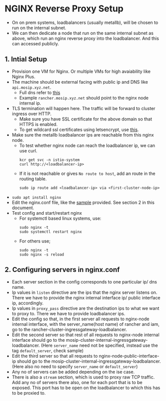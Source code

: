 # NGINX Reverse Proxy Setup

* On on prem systems, loadbalancers (usually metallb), will be chosen to run on the internal subnet.
* We can then dedicate a node that run on the same internal subnet as above, which run an nginx reverse proxy into the loadbalancer. And this can accessed publicly.

## 1. Intial Setup

* Provision one VM for Nginx. Or multiple VMs for high avaiability like Nginx Plus.
* The machine should be external facing with public ip and DNS like `api.mosip.xyz.net`.
  * Full dns refer to [this](../../global_configmap.yaml.sample)
  * Example `rancher.mosip.xyz.net` should point to the nginx node internal ip.
* TLS termination will happen here. The traffic will be forward to cluster ingress over HTTP.
  * Make sure you have SSL certificate for the above domain so that HTTPS is enabled.
  * To get wildcard ssl certificates using letsencrypt, use [this](../../../docs/wildcard-ssl-certs-letsencrypt.md).
* Make sure the metallb loadbalancer ips are reachable from this nginx node.
  * To test whether nginx node can reach the loadbalancer ip, we can use curl.
    ```
    kcr get svc -n istio-system
    curl http://<loadbalancer-ip>
    ```
  * If it is not reachable or gives `No route to host`, add an route in the routing table.
    ```
    sudo ip route add <loadbalancer-ip> via <first-cluster-node-ip>
    ```
* `sudo apt install nginx`
* Edit the nginx.conf file, like the [sample](./sample-nginx.conf) provided. See section 2 in this document.
* Test config and start/restart nginx
  * For systemctl based linux systems, use:
    ```
    sudo nginx -t
    sudo systemctl restart nginx
    ```
  * For others use;
    ```
    sudo nginx -t
    sudo nginx -s reload
    ```

## 2. Configuring servers in nginx.conf

* Each server section in the config corresponds to one particular ip/ dns name.
* Ip values in `listen` directive are the ips that the nginx server listens on. There we have to provide the nginx internal interface ip/ public interface ip, accordingly.
* Ip values in `proxy_pass` directive are the destination ips to what we want to proxy to. There we have to provide loadbalancer ips.
* Edit the config so that, in the first server all requests to nginx-node internal interface, with the server_name(host name) of rancher and iam, go to the rancher-cluster-ingressgateway-loadbalancer.
* Edit the second server so that rest of all requests to nginx-node internal interface should go to the mosip-cluster-internal-ingressgateway-loadbalancer. (Here `server_name` need not be specified, instead use the tag `default_server`, check sample)
* Edit the third server so that all requests to nginx-node-public-interface-ip should go to the mosip-cluster-internal-ingressgateway-loadbalancer. (Here also no need to specify `server_name` or `default_server`)
* Any no of servers can be added depending on the ise case.
* There is also a `stream` section, which is used to proxy raw TCP traffic. Add any no of servers there also, one for each port that is to be exposed. This port has to be open on the loadbalancer to which this has to be proxied to.
